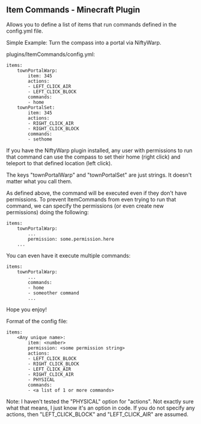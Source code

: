 Item Commands - Minecraft Plugin
--------------------------------
Allows you to define a list of items that run commands defined in the config.yml file.

Simple Example: Turn the compass into a portal via NiftyWarp.

plugins/ItemCommands/config.yml:

    items:
        townPortalWarp:
            item: 345
            actions:
            - LEFT_CLICK_AIR
            - LEFT_CLICK_BLOCK
            commands:
            - home
        townPortalSet:
            item: 345
            actions:
            - RIGHT_CLICK_AIR
            - RIGHT_CLICK_BLOCK
            commands:
            - sethome

If you have the NiftyWarp plugin installed, any user with permissions to run that command can use the compass to set their home (right click) and teleport to that defined location (left click).

The keys "townPortalWarp" and "townPortalSet" are just strings. It doesn't matter what you call them.

As defined above, the command will be executed even if they don't have permissions. To prevent ItemCommands from even trying to run that command, we can specify the permissions (or even create new permissions) doing the following:

    items:
        townPortalWarp:
            ...
            permission: some.permission.here
        ...

You can even have it execute multiple commands:

    items:
        townPortalWarp:
            ...
            commands:
            - home
            - someother command
            ...

Hope you enjoy!

Format of the config file:

    items:
        <Any unique name>:
            item: <number>
            permission: <some permission string>
            actions: 
            - LEFT_CLICK_BLOCK
            - RIGHT_CLICK_BLOCK
            - LEFT_CLICK_AIR
            - RIGHT_CLICK_AIR
            - PHYSICAL
            commands:
            - <a list of 1 or more commands>

Note: I haven't tested the "PHYSICAL" option for "actions". Not exactly sure what that means, I just know it's an option in code.
If you do not specify any actions, then "LEFT_CLICK_BLOCK" and "LEFT_CLICK_AIR" are assumed.
